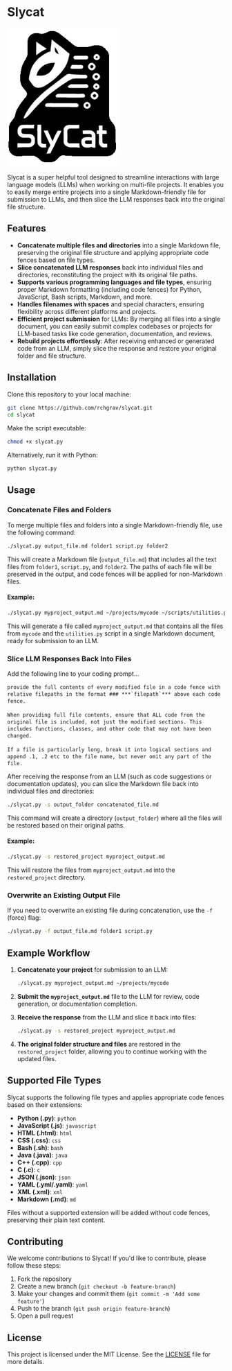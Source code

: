 # Slycat

![Slycat Logo](https://github.com/RchGrav/SlyCat/blob/main/assets/slycat-logo.png)

Slycat is a super helpful tool designed to streamline interactions with large language models (LLMs) when working on multi-file projects. It enables you to easily merge entire projects into a single Markdown-friendly file for submission to LLMs, and then slice the LLM responses back into the original file structure.

## Features

- **Concatenate multiple files and directories** into a single Markdown file, preserving the original file structure and applying appropriate code fences based on file types.
- **Slice concatenated LLM responses** back into individual files and directories, reconstituting the project with its original file paths.
- **Supports various programming languages and file types**, ensuring proper Markdown formatting (including code fences) for Python, JavaScript, Bash scripts, Markdown, and more.
- **Handles filenames with spaces** and special characters, ensuring flexibility across different platforms and projects.
- **Efficient project submission** for LLMs: By merging all files into a single document, you can easily submit complex codebases or projects for LLM-based tasks like code generation, documentation, and reviews.
- **Rebuild projects effortlessly**: After receiving enhanced or generated code from an LLM, simply slice the response and restore your original folder and file structure.

## Installation

Clone this repository to your local machine:

```bash
git clone https://github.com/rchgrav/slycat.git
cd slycat
```

Make the script executable:

```bash
chmod +x slycat.py
```

Alternatively, run it with Python:

```bash
python slycat.py
```

## Usage

### Concatenate Files and Folders

To merge multiple files and folders into a single Markdown-friendly file, use the following command:

```bash
./slycat.py output_file.md folder1 script.py folder2
```

This will create a Markdown file (`output_file.md`) that includes all the text files from `folder1`, `script.py`, and `folder2`. The paths of each file will be preserved in the output, and code fences will be applied for non-Markdown files.

#### Example:

```bash
./slycat.py myproject_output.md ~/projects/mycode ~/scripts/utilities.py
```

This will generate a file called `myproject_output.md` that contains all the files from `mycode` and the `utilities.py` script in a single Markdown document, ready for submission to an LLM.

### Slice LLM Responses Back Into Files

Add the following line to your coding prompt...
```text
provide the full contents of every modified file in a code fence with relative filepaths in the format ### ***`filepath`*** above each code fence.

When providing full file contents, ensure that ALL code from the original file is included, not just the modified sections. This includes functions, classes, and other code that may not have been changed.

If a file is particularly long, break it into logical sections and append .1, .2 etc to the file name, but never omit any part of the file.
```

After receiving the response from an LLM (such as code suggestions or documentation updates), you can slice the Markdown file back into individual files and directories:

```bash
./slycat.py -s output_folder concatenated_file.md
```

This command will create a directory (`output_folder`) where all the files will be restored based on their original paths.

#### Example:

```bash
./slycat.py -s restored_project myproject_output.md
```

This will restore the files from `myproject_output.md` into the `restored_project` directory.

### Overwrite an Existing Output File

If you need to overwrite an existing file during concatenation, use the `-f` (force) flag:

```bash
./slycat.py -f output_file.md folder1 script.py
```

## Example Workflow

1. **Concatenate your project** for submission to an LLM:

    ```bash
    ./slycat.py myproject_output.md ~/projects/mycode
    ```

2. **Submit the `myproject_output.md`** file to the LLM for review, code generation, or documentation completion.

3. **Receive the response** from the LLM and slice it back into files:

    ```bash
    ./slycat.py -s restored_project myproject_output.md
    ```

4. **The original folder structure and files** are restored in the `restored_project` folder, allowing you to continue working with the updated files.

## Supported File Types

Slycat supports the following file types and applies appropriate code fences based on their extensions:

- **Python (.py)**: `python`
- **JavaScript (.js)**: `javascript`
- **HTML (.html)**: `html`
- **CSS (.css)**: `css`
- **Bash (.sh)**: `bash`
- **Java (.java)**: `java`
- **C++ (.cpp)**: `cpp`
- **C (.c)**: `c`
- **JSON (.json)**: `json`
- **YAML (.yml/.yaml)**: `yaml`
- **XML (.xml)**: `xml`
- **Markdown (.md)**: `md`

Files without a supported extension will be added without code fences, preserving their plain text content.

## Contributing

We welcome contributions to Slycat! If you'd like to contribute, please follow these steps:

1. Fork the repository
2. Create a new branch (`git checkout -b feature-branch`)
3. Make your changes and commit them (`git commit -m 'Add some feature'`)
4. Push to the branch (`git push origin feature-branch`)
5. Open a pull request

## License

This project is licensed under the MIT License. See the [LICENSE](LICENSE) file for more details.
